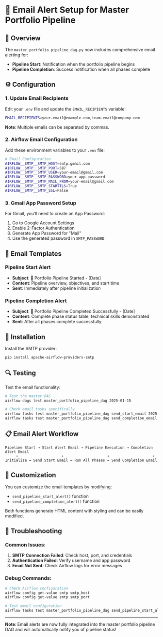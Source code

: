 # 📧 Email Alert Setup for Master Portfolio Pipeline

## 🎯 Overview

The `master_portfolio_pipeline_dag.py` now includes comprehensive email alerting for:
- **Pipeline Start**: Notification when the portfolio pipeline begins
- **Pipeline Completion**: Success notification when all phases complete

## ⚙️ Configuration

### 1. Update Email Recipients

Edit your `.env` file and update the `EMAIL_RECIPIENTS` variable:

```bash
EMAIL_RECIPIENTS=your.email@example.com,team.email@company.com
```

**Note**: Multiple emails can be separated by commas.

### 2. Airflow Email Configuration

Add these environment variables to your `.env` file:

```bash
# Email Configuration
AIRFLOW__SMTP__SMTP_HOST=smtp.gmail.com
AIRFLOW__SMTP__SMTP_PORT=587
AIRFLOW__SMTP__SMTP_USER=your-email@gmail.com
AIRFLOW__SMTP__SMTP_PASSWORD=your-app-password
AIRFLOW__SMTP__SMTP_MAIL_FROM=your-email@gmail.com
AIRFLOW__SMTP__SMTP_STARTTLS=True
AIRFLOW__SMTP__SMTP_SSL=False
```

### 3. Gmail App Password Setup

For Gmail, you'll need to create an App Password:

1. Go to Google Account Settings
2. Enable 2-Factor Authentication
3. Generate App Password for "Mail"
4. Use the generated password in `SMTP_PASSWORD`

## 📧 Email Templates

### Pipeline Start Alert
- **Subject**: 🚀 Portfolio Pipeline Started - [Date]
- **Content**: Pipeline overview, objectives, and start time
- **Sent**: Immediately after pipeline initialization

### Pipeline Completion Alert
- **Subject**: 🎉 Portfolio Pipeline Completed Successfully - [Date]
- **Content**: Complete phase status table, technical skills demonstrated
- **Sent**: After all phases complete successfully

## 🚀 Installation

Install the SMTP provider:

```bash
pip install apache-airflow-providers-smtp
```

## 🔍 Testing

Test the email functionality:

```bash
# Test the master DAG
airflow dags test master_portfolio_pipeline_dag 2025-01-15

# Check email tasks specifically
airflow tasks test master_portfolio_pipeline_dag send_start_email 2025-01-15
airflow tasks test master_portfolio_pipeline_dag send_completion_email 2025-01-15
```

## 📋 Email Alert Workflow

```
Pipeline Start → Start Alert Email → Pipeline Execution → Completion Alert Email
     ↓                    ↓                    ↓                    ↓
Initialize → Send Start Email → Run All Phases → Send Completion Email
```

## 🎨 Customization

You can customize the email templates by modifying:
- `send_pipeline_start_alert()` function
- `send_pipeline_completion_alert()` function

Both functions generate HTML content with styling and can be easily modified.

## 🔧 Troubleshooting

### Common Issues:
1. **SMTP Connection Failed**: Check host, port, and credentials
2. **Authentication Failed**: Verify username and app password
3. **Email Not Sent**: Check Airflow logs for error messages

### Debug Commands:
```bash
# Check Airflow configuration
airflow config get-value smtp smtp_host
airflow config get-value smtp smtp_port

# Test email configuration
airflow tasks test master_portfolio_pipeline_dag send_pipeline_start_alert 2025-01-15
```

---

**Note**: Email alerts are now fully integrated into the master portfolio pipeline DAG and will automatically notify you of pipeline status!
